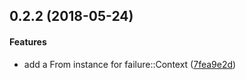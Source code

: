 <a name="0.2.2"></a>
## 0.2.2 (2018-05-24)


#### Features

*   add a From instance for failure::Context ([7fea9e2d](https://github.com/tismith/exitfailure/commit/7fea9e2d063065c570f4a84c4395838790e8b0ae))
